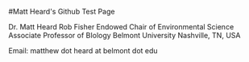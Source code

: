 #Matt Heard's Github Test Page

Dr. Matt Heard
Rob Fisher Endowed Chair of Environmental Science
Associate Professor of BIology
Belmont University
Nashville, TN, USA

Email: matthew dot heard at belmont dot edu

